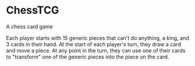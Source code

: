 # ChessTCG
A chess card game

Each player starts with 15 generic pieces that can't do anything, a king, and 3 cards in their hand.
At the start of each player's turn, they draw a card and move a piece.
At any point in the turn, they can use one of their cards to "transform" one of the generic pieces into the piece on the card.
